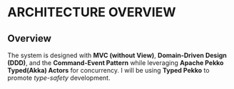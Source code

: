 # ARCHITECTURE OVERVIEW

## Overview

The system is designed with **MVC (without View)**, **Domain-Driven Design (DDD)**, and the **Command-Event Pattern** while leveraging **Apache Pekko Typed(Akka) Actors** for concurrency. I will be using **Typed Pekko** to promote _type-safety_ development.
